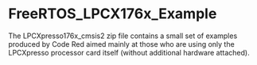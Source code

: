 FreeRTOS_LPCX176x_Example
=========================

The LPCXpresso176x_cmsis2 zip file contains a small  set of examples produced by Code Red aimed mainly at those who are using only the LPCXpresso processor card  itself (without additional hardware attached). 
